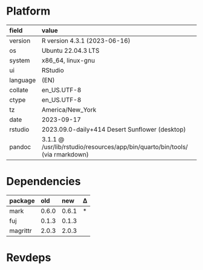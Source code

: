 # Platform

|field    |value                                                                        |
|:--------|:----------------------------------------------------------------------------|
|version  |R version 4.3.1 (2023-06-16)                                                 |
|os       |Ubuntu 22.04.3 LTS                                                           |
|system   |x86_64, linux-gnu                                                            |
|ui       |RStudio                                                                      |
|language |(EN)                                                                         |
|collate  |en_US.UTF-8                                                                  |
|ctype    |en_US.UTF-8                                                                  |
|tz       |America/New_York                                                             |
|date     |2023-09-17                                                                   |
|rstudio  |2023.09.0-daily+414 Desert Sunflower (desktop)                               |
|pandoc   |3.1.1 @ /usr/lib/rstudio/resources/app/bin/quarto/bin/tools/ (via rmarkdown) |

# Dependencies

|package  |old   |new   |Δ  |
|:--------|:-----|:-----|:--|
|mark     |0.6.0 |0.6.1 |*  |
|fuj      |0.1.3 |0.1.3 |   |
|magrittr |2.0.3 |2.0.3 |   |

# Revdeps

